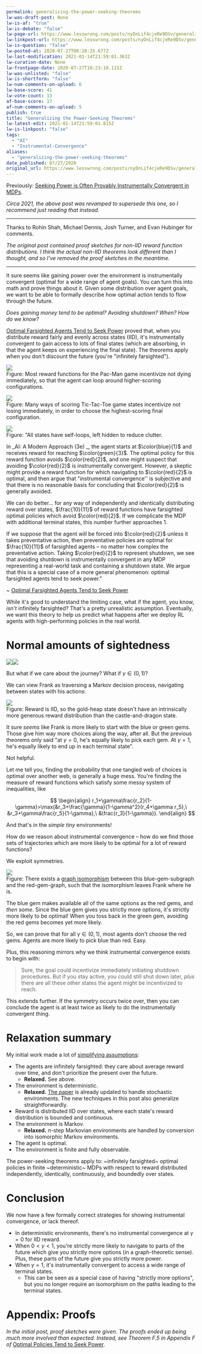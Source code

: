 ```yaml
---
permalink: generalizing-the-power-seeking-theorems
lw-was-draft-post: None
lw-is-af: "true"
lw-is-debate: "false"
lw-page-url: https://www.lesswrong.com/posts/nyDnLif4cjeRe9DSv/generalizing-the-power-seeking-theorems
lw-linkpost-url: https://www.lesswrong.com/posts/nyDnLif4cjeRe9DSv/generalizing-the-power-seeking-theorems
lw-is-question: "false"
lw-posted-at: 2020-07-27T00:28:25.677Z
lw-last-modification: 2021-01-14T21:59:01.363Z
lw-curation-date: None
lw-frontpage-date: 2020-07-27T18:23:18.115Z
lw-was-unlisted: "false"
lw-is-shortform: "false"
lw-num-comments-on-upload: 6
lw-base-score: 41
lw-vote-count: 13
af-base-score: 17
af-num-comments-on-upload: 5
publish: true
title: "Generalizing the Power-Seeking Theorems"
lw-latest-edit: 2021-01-14T21:59:01.815Z
lw-is-linkpost: "false"
tags: 
  - "AI"
  - "Instrumental-Convergence"
aliases: 
  - "generalizing-the-power-seeking-theorems"
date_published: 07/27/2020
original_url: https://www.lesswrong.com/posts/nyDnLif4cjeRe9DSv/generalizing-the-power-seeking-theorems
---
```

Previously: [Seeking Power is Often Provably Instrumentally Convergent in MDPs](#Power).

_Circa 2021, the above post was revamped to supersede this one, so I recommend just reading that instead._

<hr/>


Thanks to Rohin Shah, Michael Dennis, Josh Turner, and Evan Hubinger for comments.

_The original post contained proof sketches for non-IID reward function distributions. I think the actual non-IID theorems look different than I thought, and so I've removed the proof sketches in the meantime._

<hr/>


It sure seems like gaining power over the environment is instrumentally convergent (optimal for a wide range of agent goals). You can turn this into math and prove things about it. Given some distribution over agent goals, we want to be able to formally describe how optimal action tends to flow through the future.

_Does gaining money tend to be optimal? Avoiding shutdown? When? How do we know?_

[Optimal Farsighted Agents Tend to Seek Power](https://arxiv.org/abs/1912.01683) proved that, when you distribute reward fairly and evenly across states (IID), it's instrumentally convergent to gain access to lots of final states (which are absorbing, in that the agent keeps on experiencing the final state). The theorems apply when you don't discount the future (you're "infinitely farsighted").

![](https://i.imgur.com/ZiFD6BU.gif)
<br/>Figure: Most reward functions for the Pac-Man game incentivize not dying immediately, so that the agent can loop around higher-scoring configurations.

![](https://i.imgur.com/3HUBl5H.png)
<br/>Figure: Many ways of scoring Tic-Tac-Toe game states incentivize not losing immediately, in order to choose the highest-scoring final configuration.

![](https://39669.cdn.cke-cs.com/rQvD3VnunXZu34m86e5f/images/4d8c2643e138a36e7ac456d660cf9cfa51cd99fb1070d0fa.png)
<br/>Figure: "All states have self-loops, left hidden to reduce clutter.   
  
In _AI: A Modern Approach (3e) _, the agent starts at $\color{blue}{1}$  and receives reward for reaching $\color{green}{3}$. The optimal policy for this reward function avoids $\color{red}{2}$, and one might suspect that avoiding $\color{red}{2}$ is instrumentally convergent. However, a skeptic might provide a reward function for which navigating to $\color{red}{2}$ is optimal, and then argue that "instrumental convergence'' is subjective and that there is no reasonable basis for concluding that $\color{red}{2}$ is generally avoided.  
  
We can do better... for any way of independently and identically distributing reward over states, $\frac{10}{11}$ of reward functions have farsighted optimal policies which avoid $\color{red}{2}$. If we complicate the MDP with additional terminal states, this number further approaches 1.  
  
If we suppose that the agent will be forced into $\color{red}{2}$ unless it takes preventative action, then preventative policies are optimal for $\frac{10}{11}$ of farsighted agents – no matter how complex the preventative action. Taking $\color{red}{2}$ to represent shutdown, we see that avoiding shutdown is instrumentally convergent in any MDP representing a real-world task and containing a shutdown state. We argue that this is a special case of a more general phenomenon: optimal farsighted agents tend to seek power."  
  
~ [Optimal Farsighted Agents Tend to Seek Power](https://arxiv.org/abs/1912.01683)

While it's good to understand the limiting case, what if the agent, you know, _isn't_ infinitely farsighted? That's a pretty unrealistic assumption. Eventually, we want this theory to help us predict what happens after we deploy RL agents with high-performing policies in the real world. 

# Normal amounts of sightedness

![](https://i.imgur.com/C0XH06g.png)![](https://39669.cdn.cke-cs.com/rQvD3VnunXZu34m86e5f/images/b8ee87a5e343c508fd99369262b0bc56bfa47fc3875d9de0.png)

But what if we care about the journey? What if $\gamma\in(0,1)$? 

We can view Frank as traversing a Markov decision process, navigating between states with his actions:

![](https://39669.cdn.cke-cs.com/rQvD3VnunXZu34m86e5f/images/29b319faf0ef254924b8e4292c6edba0fab28fbe71379f7f.png)
<br/>Figure: Reward is IID, so the gold-heap state doesn't have an intrinsically more generous reward distribution than the castle-and-dragon state.

It sure _seems_ like Frank is more likely to start with the blue or green gems. Those give him way more choices along the way, after all. But the previous theorems only said "at $\gamma=0$, he's equally likely to pick each gem. At $\gamma=1$, he's equally likely to end up in each terminal state". 

Not helpful.

Let me tell you, finding the probability that one tangled web of choices is optimal over another web, is generally a huge mess. You're finding the measure of reward functions which satisfy some messy system of inequalities, like 

$$
\begin{align} r_1+\gamma\frac{r_2}{1-\gamma}>\max(&r_3+\frac{\gamma}{1-\gamma^2}(r_4+\gamma r_5),\ &r_3+\gamma\frac{r_5}{1-\gamma},\ &\frac{r_3}{1-\gamma}). \end{align}
$$

And that's in the _simple tiny_ environments! 

How do we reason about instrumental convergence – how do we find those sets of trajectories which are more likely to be optimal for a lot of reward functions? 

We exploit symmetries. 

![](https://39669.cdn.cke-cs.com/rQvD3VnunXZu34m86e5f/images/e9639af9623f040dde91ce018b021d6d89faf6d475e0c488.png)
<br/>Figure: There exists a [graph isomorphism](https://en.wikipedia.org/wiki/Graph_isomorphism) between this blue-gem-subgraph and the red-gem-graph, such that the isomorphism leaves Frank where he is.

The blue gem makes available all of the same options as the red gems, and _then some_. Since the blue gem gives you strictly more options, it's strictly more likely to be optimal! When you toss back in the green gem, avoiding the red gems becomes yet more likely. 

So, we can prove that for all $\gamma\in(0,1)$, most agents don't choose the red gems. Agents are more likely to pick blue than red. Easy. 

Plus, this reasoning mirrors why we think instrumental convergence exists to begin with:

> Sure, the goal could incentivize immediately initiating shutdown procedures. But if you stay active, you could still shut down later, _plus_ there are all these other states the agent might be incentivized to reach.  

This extends further. If the symmetry occurs twice over, then you can conclude the agent is at least twice as likely to do the instrumentally convergent thing.  

# Relaxation summary

My initial work made a lot of [simplifying assumptions](/problem-relaxation-as-a-tactic):
*   The agents are infinitely farsighted: they care about average reward over time, and don't prioritize the present over the future.
    *   **Relaxed.** See above.
*   The environment is deterministic.
    *   **Relaxed.** [The paper](https://arxiv.org/pdf/1912.01683.pdf) is already updated to handle stochastic environments. The new techniques in this post also generalize straightforwardly.
*   Reward is distributed IID over states, where each state's reward distribution is bounded and continuous.
*   The environment is Markov.
    *   **Relaxed.** $n$\-step Markovian environments are handled by conversion into isomorphic Markov environments.
*   The agent is optimal.
*   The environment is finite and fully observable.

The power-seeking theorems apply to: ~infinitely farsighted~ optimal policies in finite ~deterministic~ MDPs with respect to reward distributed independently, identically, continuously, and boundedly over states.

# Conclusion

We now have a few formally correct strategies for showing instrumental convergence, or lack thereof. 
*   In deterministic environments, there's no instrumental convergence at $\gamma=0$ for IID reward.
*   When $0<\gamma<1$, you're strictly more likely to navigate to parts of the future which give you strictly more options (in a graph-theoretic sense). Plus, these parts of the future give you strictly more power.
*   When $\gamma=1$, it's instrumentally convergent to access a wide range of terminal states.
    *   This can be seen as a special case of having "strictly more options", but you no longer require an isomorphism on the paths leading to the terminal states.

# Appendix: Proofs

_In the initial post, proof sketches were given. The proofs ended up being much more involved than expected. Instead, see Theorem F.5 in Appendix F of_ [Optimal Policies Tend to Seek Power](https://arxiv.org/pdf/1912.01683.pdf).